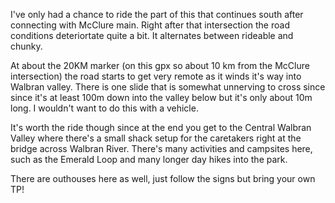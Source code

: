 I've only had a chance to ride the part of this that continues south after connecting with McClure main. Right after that intersection the road conditions deteriortate quite a bit. It alternates between rideable and chunky. 

At about the 20KM marker (on this gpx so about 10 km from the McClure intersection) the road starts to get very remote as it winds it's way into Walbran valley. There is one slide that is somewhat unnerving to cross since since it's at least 100m down into the valley below but it's only about 10m long. I wouldn't want to do this with a vehicle.

It's worth the ride though since at the end you get to the Central Walbran Valley where there's a small shack setup for the caretakers right at the bridge across Walbran River. There's many activities and campsites here, such as the Emerald Loop and many longer day hikes into the park.

There are outhouses here as well, just follow the signs but bring your own TP!
